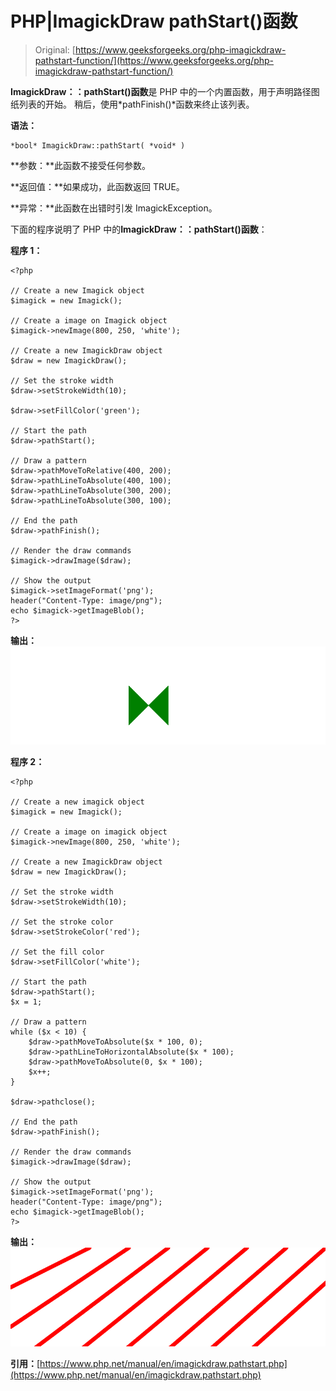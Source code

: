 # PHP|ImagickDraw pathStart()函数

> Original: [https://www.geeksforgeeks.org/php-imagickdraw-pathstart-function/](https://www.geeksforgeeks.org/php-imagickdraw-pathstart-function/)

**ImagickDraw：：pathStart()函数**是 PHP 中的一个内置函数，用于声明路径图纸列表的开始。 稍后，使用*pathFinish()*函数来终止该列表。

**语法：**

```
*bool* ImagickDraw::pathStart( *void* )
```

**参数：**此函数不接受任何参数。

**返回值：**如果成功，此函数返回 TRUE。

**异常：**此函数在出错时引发 ImagickException。

下面的程序说明了 PHP 中的**ImagickDraw：：pathStart()函数**：

**程序 1：**

```
<?php

// Create a new Imagick object
$imagick = new Imagick();

// Create a image on Imagick object
$imagick->newImage(800, 250, 'white');

// Create a new ImagickDraw object
$draw = new ImagickDraw();

// Set the stroke width
$draw->setStrokeWidth(10);

$draw->setFillColor('green');

// Start the path
$draw->pathStart();

// Draw a pattern
$draw->pathMoveToRelative(400, 200);
$draw->pathLineToAbsolute(400, 100);
$draw->pathLineToAbsolute(300, 200);
$draw->pathLineToAbsolute(300, 100);

// End the path
$draw->pathFinish();

// Render the draw commands
$imagick->drawImage($draw);

// Show the output
$imagick->setImageFormat('png');
header("Content-Type: image/png");
echo $imagick->getImageBlob();
?>
```

**输出：**
![](img/3f048d62abf7435758f52ca252ffa8d3.png)

**程序 2：**

```
<?php

// Create a new imagick object
$imagick = new Imagick();

// Create a image on imagick object
$imagick->newImage(800, 250, 'white');

// Create a new ImagickDraw object
$draw = new ImagickDraw();

// Set the stroke width
$draw->setStrokeWidth(10);

// Set the stroke color
$draw->setStrokeColor('red');

// Set the fill color
$draw->setFillColor('white');

// Start the path
$draw->pathStart();
$x = 1;

// Draw a pattern
while ($x < 10) {
    $draw->pathMoveToAbsolute($x * 100, 0);
    $draw->pathLineToHorizontalAbsolute($x * 100);
    $draw->pathMoveToAbsolute(0, $x * 100);
    $x++;
}

$draw->pathclose();

// End the path
$draw->pathFinish();

// Render the draw commands
$imagick->drawImage($draw);

// Show the output
$imagick->setImageFormat('png');
header("Content-Type: image/png");
echo $imagick->getImageBlob();
?>
```

**输出：**
![](img/75f160962e29a579f333b993b3f772f4.png)

**引用：**[https://www.php.net/manual/en/imagickdraw.pathstart.php](https://www.php.net/manual/en/imagickdraw.pathstart.php)